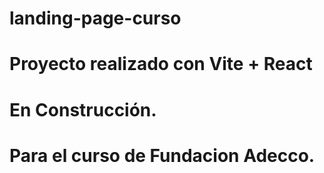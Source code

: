 # landing-page-curso

# Proyecto realizado con Vite + React

# En Construcción.

# Para el curso de Fundacion Adecco.
